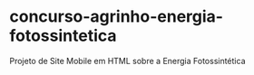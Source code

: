 # concurso-agrinho-energia-fotossintetica
Projeto de Site Mobile em HTML sobre a Energia Fotossintética
